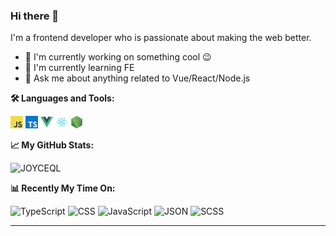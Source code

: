 ### Hi there 👋

I'm a frontend developer who is passionate about making the web better. 

- 🔭 I'm currently working on something cool 😉
- 🌱 I'm currently learning FE
- 💬 Ask me about anything related to Vue/React/Node.js

**🛠 Languages and Tools:**

<code><img height="20" src="https://raw.githubusercontent.com/github/explore/80688e429a7d4ef2fca1e82350fe8e3517d3494d/topics/javascript/javascript.png"></code>
<code><img height="20" src="https://raw.githubusercontent.com/github/explore/80688e429a7d4ef2fca1e82350fe8e3517d3494d/topics/typescript/typescript.png"></code>
<code><img height="20" src="https://raw.githubusercontent.com/github/explore/80688e429a7d4ef2fca1e82350fe8e3517d3494d/topics/vue/vue.png"></code>
<code><img height="20" src="https://raw.githubusercontent.com/github/explore/80688e429a7d4ef2fca1e82350fe8e3517d3494d/topics/react/react.png"></code>
<code><img height="20" src="https://raw.githubusercontent.com/github/explore/80688e429a7d4ef2fca1e82350fe8e3517d3494d/topics/nodejs/nodejs.png"></code>

**📈 My GitHub Stats:**

<img src="https://github-readme-stats.vercel.app/api?username=JOYCEQL&show_icons=true&theme=gotham" alt="JOYCEQL" />

**📊 Recently My Time On:**

<!--START_SECTION:shields-->
![TypeScript](https://img.shields.io/badge/TypeScript-79.0%25-3178C6?style=for-the-badge&logo=typescript) ![CSS](https://img.shields.io/badge/CSS-8.1%25-1572B6?style=for-the-badge&logo=css) ![JavaScript](https://img.shields.io/badge/JavaScript-4.3%25-F7DF1E?style=for-the-badge&logo=javascript) ![JSON](https://img.shields.io/badge/JSON-4.0%25-333333?style=for-the-badge&logo=json) ![SCSS](https://img.shields.io/badge/SCSS-1.3%25-333333?style=for-the-badge&logo=scss)
<!--END_SECTION:shields-->
---
